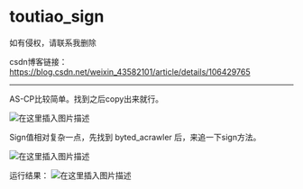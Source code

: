 # toutiao_sign
如有侵权，请联系我删除

csdn博客链接：https://blog.csdn.net/weixin_43582101/article/details/106429765
- - -

AS-CP比较简单。找到之后copy出来就行。

![在这里插入图片描述](https://img-blog.csdnimg.cn/20200529173624158.png?x-oss-process=image/watermark,type_ZmFuZ3poZW5naGVpdGk,shadow_10,text_aHR0cHM6Ly9ibG9nLmNzZG4ubmV0L3dlaXhpbl80MzU4MjEwMQ==,size_16,color_FFFFFF,t_70)

Sign值相对复杂一点，先找到 byted_acrawler 后，来追一下sign方法。

![在这里插入图片描述](https://img-blog.csdnimg.cn/20200529174025740.png?x-oss-process=image/watermark,type_ZmFuZ3poZW5naGVpdGk,shadow_10,text_aHR0cHM6Ly9ibG9nLmNzZG4ubmV0L3dlaXhpbl80MzU4MjEwMQ==,size_16,color_FFFFFF,t_70)

运行结果：
![在这里插入图片描述](https://img-blog.csdnimg.cn/20200529175755317.png?x-oss-process=image/watermark,type_ZmFuZ3poZW5naGVpdGk,shadow_10,text_aHR0cHM6Ly9ibG9nLmNzZG4ubmV0L3dlaXhpbl80MzU4MjEwMQ==,size_16,color_FFFFFF,t_70)
